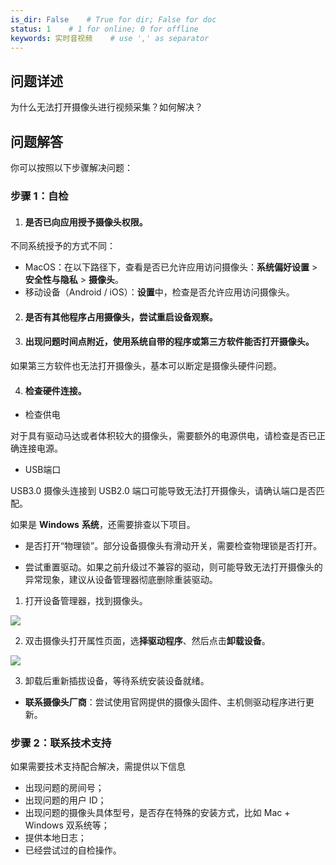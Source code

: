 ```yaml
---
is_dir: False    # True for dir; False for doc
status: 1    # 1 for online; 0 for offline
keywords: 实时音视频    # use ',' as separator
---
```


## 问题详述

为什么无法打开摄像头进行视频采集？如何解决？

## 问题解答

你可以按照以下步骤解决问题：

### 步骤 1：自检

1. #### 是否已向应用授予摄像头权限。
	

不同系统授予的方式不同：

- MacOS：在以下路径下，查看是否已允许应用访问摄像头：**系统偏好设置** > **安全性与隐私** > **摄像头**。
- 移动设备（Android / iOS）：**设置**中，检查是否允许应用访问摄像头。

2. #### 是否有其他程序占用摄像头，尝试重启设备观察。
	
3. #### 出现问题时间点附近，使用系统自带的程序或第三方软件能否打开摄像头。
	

如果第三方软件也无法打开摄像头，基本可以断定是摄像头硬件问题。

4. #### 检查硬件连接。
	

- 检查供电

对于具有驱动马达或者体积较大的摄像头，需要额外的电源供电，请检查是否已正确连接电源。

- USB端口

USB3.0 摄像头连接到 USB2.0 端口可能导致无法打开摄像头，请确认端口是否匹配。

如果是 **Windows** **系统**，还需要排查以下项目。

- 是否打开“物理锁”。部分设备摄像头有滑动开关，需要检查物理锁是否打开。

- 尝试重置驱动。如果之前升级过不兼容的驱动，则可能导致无法打开摄像头的异常现象，建议从设备管理器彻底删除重装驱动。

1. 打开设备管理器，找到摄像头。

![](https://lf3-volc-editor.volccdn.com/obj/volcfe/sop-public/upload_fb96fe29592691ac014b89e8799ff697)

2. 双击摄像头打开属性页面，选**择驱动程序**、然后点击**卸载设备**。

![](https://lf6-volc-editor.volccdn.com/obj/volcfe/sop-public/upload_4c506aed6c3ca69ffda4e758d0769d76)

3. 卸载后重新插拔设备，等待系统安装设备就绪。

- **联系摄像头厂商**：尝试使用官网提供的摄像头固件、主机侧驱动程序进行更新。

### 步骤 2：联系技术支持

如果需要技术支持配合解决，需提供以下信息

- 出现问题的房间号；
- 出现问题的用户 ID；
- 出现问题的摄像头具体型号，是否存在特殊的安装方式，比如 Mac + Windows 双系统等；
- 提供本地日志；
- 已经尝试过的自检操作。

